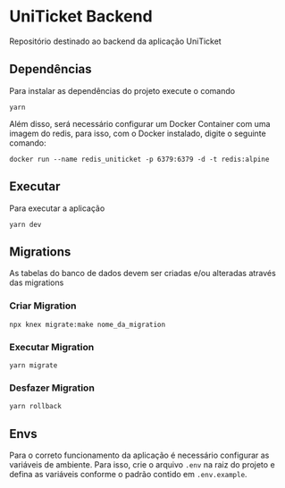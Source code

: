 # UniTicket Backend

Repositório destinado ao backend da aplicação UniTicket

## Dependências

Para instalar as dependências do projeto execute o comando

`yarn`

Além disso, será necessário configurar um Docker Container com uma imagem do redis, para isso, com o Docker instalado, digite o seguinte comando:

`docker run --name redis_uniticket -p 6379:6379 -d -t redis:alpine`

## Executar

Para executar a aplicação

`yarn dev`

## Migrations

As tabelas do banco de dados devem ser criadas e/ou alteradas através das migrations

### Criar Migration

`npx knex migrate:make nome_da_migration`

### Executar Migration

`yarn migrate`

### Desfazer Migration

`yarn rollback`

## Envs

Para o correto funcionamento da aplicação é necessário configurar as variáveis de ambiente. Para isso, crie o arquivo `.env` na raiz do projeto e defina as variáveis conforme o padrão contido em `.env.example`.
